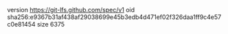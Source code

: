 version https://git-lfs.github.com/spec/v1
oid sha256:e9367b31af438af29038699e45b3edb4d471ef02f326daa1ff9c4e57c0e81454
size 6375
